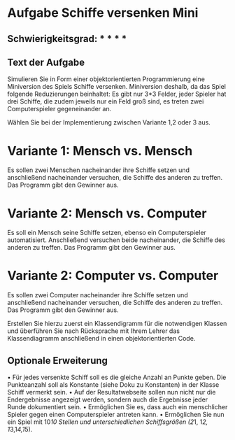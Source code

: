# Aufgabe Schiffe versenken Mini

## Schwierigkeitsgrad: * * * *

## Text der Aufgabe
Simulieren Sie in Form einer objektorientierten Programmierung eine Miniversion des Spiels Schiffe versenken. Miniversion deshalb, da das Spiel folgende Reduzierungen beinhaltet: Es gibt nur 3*3 Felder, jeder Spieler hat drei Schiffe, die zudem jeweils nur ein Feld groß sind, es treten zwei Computerspieler gegeneinander an. 

Wählen Sie bei der Implementierung zwischen Variante 1,2 oder 3 aus.

# Variante 1: Mensch vs. Mensch
Es sollen zwei Menschen nacheinander ihre Schiffe setzen und anschließend nacheinander versuchen, die Schiffe des anderen zu treffen. Das Programm gibt den Gewinner aus.

# Variante 2: Mensch vs. Computer
Es soll ein Mensch seine Schiffe setzen, ebenso ein Computerspieler automatisiert. Anschließend versuchen beide nacheinander, die Schiffe des anderen zu treffen. Das Programm gibt den Gewinner aus.

# Variante 2: Computer vs. Computer
Es sollen zwei Computer nacheinander ihre Schiffe setzen und anschließend nacheinander versuchen, die Schiffe des anderen zu treffen. Das Programm gibt den Gewinner aus.

Erstellen Sie hierzu zuerst ein Klassendigramm für die notwendigen Klassen und überführen Sie nach Rücksprache mit Ihrem Lehrer das Klassendiagramm anschließend in einen objektorientierten Code.

## Optionale Erweiterung
•	Für jedes versenkte Schiff soll es die gleiche Anzahl an Punkte geben. Die Punkteanzahl soll als Konstante (siehe Doku zu Konstanten) in der Klasse Schiff vermerkt sein. 
•	Auf der Resultatwebseite sollen nun nicht nur die Endergebnisse angezeigt werden, sondern auch die Ergebnisse jeder Runde dokumentiert sein.
•	Ermöglichen Sie es, dass auch ein menschlicher Spieler gegen einen Computerspieler antreten kann.
•	Ermöglichen Sie nun ein Spiel mit 10*10 Stellen und unterschiedlichen Schiffsgrößen (2*1, 1*2, 1*3,1*4,1*5).
